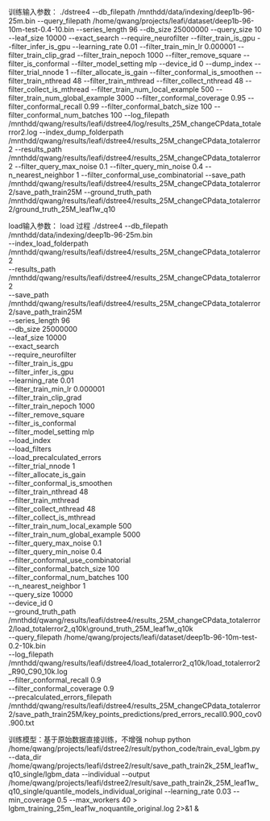 训练输入参数：
./dstree4 --db_filepath /mnthdd/data/indexing/deep1b-96-25m.bin --query_filepath /home/qwang/projects/leafi/dataset/deep1b-96-10m-test-0.4-10.bin --series_length 96 --db_size 25000000 --query_size 10 --leaf_size 10000 --exact_search --require_neurofilter --filter_train_is_gpu --filter_infer_is_gpu --learning_rate 0.01 --filter_train_min_lr 0.000001 --filter_train_clip_grad --filter_train_nepoch 1000 --filter_remove_square --filter_is_conformal --filter_model_setting mlp --device_id 0 --dump_index --filter_trial_nnode 1 --filter_allocate_is_gain --filter_conformal_is_smoothen --filter_train_nthread 48 --filter_train_mthread --filter_collect_nthread 48 --filter_collect_is_mthread --filter_train_num_local_example 500 --filter_train_num_global_example 3000 --filter_conformal_coverage 0.95 --filter_conformal_recall 0.99 --filter_conformal_batch_size 100 --filter_conformal_num_batches 100 --log_filepath /mnthdd/qwang/results/leafi/dstree4/log/results_25M_changeCPdata_totalerror2.log --index_dump_folderpath /mnthdd/qwang/results/leafi/dstree4/results_25M_changeCPdata_totalerror2 --results_path /mnthdd/qwang/results/leafi/dstree4/results_25M_changeCPdata_totalerror2 --filter_query_max_noise 0.1 --filter_query_min_noise 0.4 --n_nearest_neighbor 1 --filter_conformal_use_combinatorial --save_path /mnthdd/qwang/results/leafi/dstree4/results_25M_changeCPdata_totalerror2/save_path_train25M --ground_truth_path /mnthdd/qwang/results/leafi/dstree4/results_25M_changeCPdata_totalerror2/ground_truth_25M_leaf1w_q10

load输入参数：
load 过程
./dstree4 --db_filepath /mnthdd/data/indexing/deep1b-96-25m.bin \
--index_load_folderpath /mnthdd/qwang/results/leafi/dstree4/results_25M_changeCPdata_totalerror2 \
--results_path /mnthdd/qwang/results/leafi/dstree4/results_25M_changeCPdata_totalerror2 \
--save_path /mnthdd/qwang/results/leafi/dstree4/results_25M_changeCPdata_totalerror2/save_path_train25M \
--series_length 96 \
--db_size 25000000 \
--leaf_size 10000 \
--exact_search \
--require_neurofilter \
--filter_train_is_gpu \
--filter_infer_is_gpu \
--learning_rate 0.01 \
--filter_train_min_lr 0.000001 \
--filter_train_clip_grad \
--filter_train_nepoch 1000 \
--filter_remove_square \
--filter_is_conformal \
--filter_model_setting mlp \
--load_index \
--load_filters \
--load_precalculated_errors \
--filter_trial_nnode 1 \
--filter_allocate_is_gain \
--filter_conformal_is_smoothen \
--filter_train_nthread 48 \
--filter_train_mthread \
--filter_collect_nthread 48 \
--filter_collect_is_mthread \
--filter_train_num_local_example 500 \
--filter_train_num_global_example 5000 \
--filter_query_max_noise 0.1 \
--filter_query_min_noise 0.4 \
--filter_conformal_use_combinatorial \
--filter_conformal_batch_size 100 \
--filter_conformal_num_batches 100  \
--n_nearest_neighbor 1 \
--query_size 10000 \
--device_id 0 \
--ground_truth_path /mnthdd/qwang/results/leafi/dstree4/results_25M_changeCPdata_totalerror2/load_totalerror2_q10k\ground_truth_25M_leaf1w_q10k \
--query_filepath /home/qwang/projects/leafi/dataset/deep1b-96-10m-test-0.2-10k.bin \
--log_filepath /mnthdd/qwang/results/leafi/dstree4/load_totalerror2_q10k/load_totalerror2_R90_C90_10k.log \
--filter_conformal_recall 0.9 \
--filter_conformal_coverage 0.9 \
--precalculated_errors_filepath /mnthdd/qwang/results/leafi/dstree4/results_25M_changeCPdata_totalerror2/save_path_train25M/key_points_predictions/pred_errors_recall0.900_cov0.900.txt 



训练模型：基于原始数据直接训练，不增强
nohup python /home/qwang/projects/leafi/dstree2/result/python_code/train_eval_lgbm.py --data_dir /home/qwang/projects/leafi/dstree2/result/save_path_train2k_25M_leaf1w_q10_single/lgbm_data --individual --output /home/qwang/projects/leafi/dstree2/result/save_path_train2k_25M_leaf1w_q10_single/quantile_models_individual_original --learning_rate 0.03 --min_coverage 0.5 --max_workers 40 > lgbm_training_25m_leaf1w_noquantile_original.log 2>&1 &




